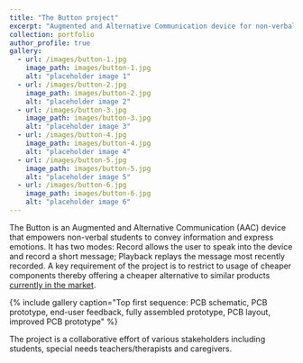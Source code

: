 ```yaml
---
title: "The Button project"
excerpt: "Augmented and Alternative Communication device for non-verbal students<br/><img src='/images/button-1.jpg'>"
collection: portfolio
author_profile: true
gallery:
  - url: /images/button-1.jpg
    image_path: images/button-1.jpg
    alt: "placeholder image 1"
  - url: /images/button-2.jpg
    image_path: images/button-2.jpg
    alt: "placeholder image 2"
  - url: /images/button-3.jpg
    image_path: images/button-3.jpg
    alt: "placeholder image 3"
  - url: /images/button-4.jpg
    image_path: images/button-4.jpg
    alt: "placeholder image 4"
  - url: /images/button-5.jpg
    image_path: images/button-5.jpg
    alt: "placeholder image 5"
  - url: /images/button-6.jpg
    image_path: images/button-6.jpg
    alt: "placeholder image 6"
---
```


The Button is an Augmented and Alternative Communication (AAC) device that empowers non-verbal students to convey information and express emotions. It has two modes: Record allows the user to speak into the device and record a short message; Playback replays the message most recently recorded. A key requirement of the project is to restrict to usage of cheaper components thereby offering a cheaper alternative to similar products [currently in the market](https://www.ablenetinc.com/bigmack).

{% include gallery caption="Top first sequence: PCB schematic, PCB prototype, end-user feedback, fully assembled prototype, PCB layout, improved PCB prototype" %}

The project is a collaborative effort of various stakeholders including students, special needs teachers/therapists and caregivers. 

